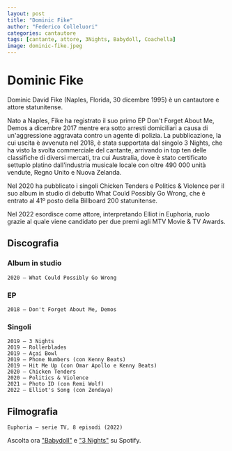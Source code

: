 ```yaml
---
layout: post
title: "Dominic Fike"
author: "Federico Colleluori"
categories: cantautore
tags: [cantante, attore, 3Nights, Babydoll, Coachella]
image: dominic-fike.jpeg
---
```


# Dominic Fike

Dominic David Fike (Naples, Florida, 30 dicembre 1995) è un cantautore e attore statunitense. 

Nato a Naples, Fike ha registrato il suo primo EP Don't Forget About Me, Demos a dicembre 2017 mentre era sotto arresti domiciliari a causa di un'aggressione aggravata contro un agente di polizia. La pubblicazione, la cui uscita è avvenuta nel 2018, è stata supportata dal singolo 3 Nights, che ha visto la svolta commerciale del cantante, arrivando in top ten delle classifiche di diversi mercati, tra cui Australia, dove è stato certificato settuplo platino dall'industria musicale locale con oltre 490 000 unità vendute, Regno Unito e Nuova Zelanda.

Nel 2020 ha pubblicato i singoli Chicken Tenders e Politics & Violence per il suo album in studio di debutto What Could Possibly Go Wrong, che è entrato al 41º posto della Billboard 200 statunitense.

Nel 2022 esordisce come attore, interpretando Elliot in Euphoria, ruolo grazie al quale viene candidato per due premi agli MTV Movie & TV Awards.

## Discografia

### Album in studio

    2020 – What Could Possibly Go Wrong

### EP

    2018 – Don't Forget About Me, Demos

### Singoli

    2019 – 3 Nights
    2019 – Rollerblades
    2019 – Açaí Bowl
    2019 – Phone Numbers (con Kenny Beats)
    2019 – Hit Me Up (con Omar Apollo e Kenny Beats)
    2020 – Chicken Tenders
    2020 – Politics & Violence
    2021 – Photo ID (con Remi Wolf)
    2022 – Elliot's Song (con Zendaya)

## Filmografia

    Euphoria – serie TV, 8 episodi (2022)



Ascolta ora <a href="https://open.spotify.com/track/7yNf9YjeO5JXUE3JEBgnYc?si=c36783632ec841d4">"Babydoll"</a> e <a href="https://open.spotify.com/track/0uI7yAKUf52Cn7y3sYyjiX?si=4b5fdb7a40124eb4">"3 Nights"</a> su Spotify.

